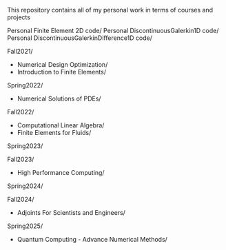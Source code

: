 This repository contains all of my personal work in terms of courses and projects

Personal Finite Element 2D code/
Personal DiscontinuousGalerkin1D code/
Personal DiscontinuousGalerkinDifference1D code/

Fall2021/
  - Numerical Design Optimization/
  - Introduction to Finite Elements/

Spring2022/
  - Numerical Solutions of PDEs/

Fall2022/
  - Computational Linear Algebra/
  - Finite Elements for Fluids/

Spring2023/

Fall2023/
  - High Performance Computing/

Spring2024/

Fall2024/
  - Adjoints For Scientists and Engineers/

Spring2025/
  - Quantum Computing - Advance Numerical Methods/
